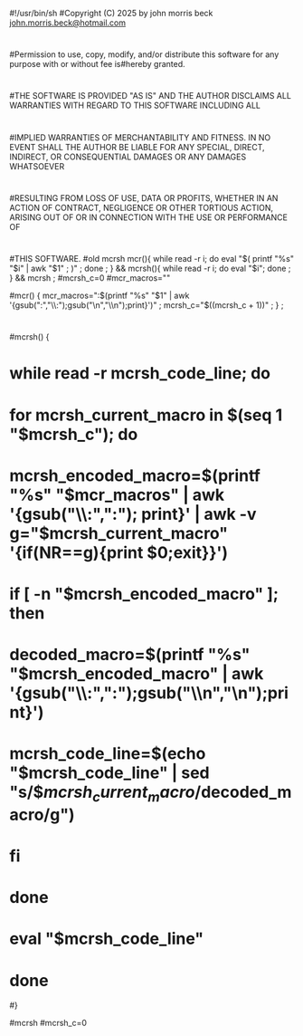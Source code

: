 #!/usr/bin/sh
#Copyright (C) 2025 by john morris beck <john.morris.beck@hotmail.com>
#
#Permission to use, copy, modify, and/or distribute this software for any purpose with or without fee is#hereby granted.
#
#THE SOFTWARE IS PROVIDED "AS IS" AND THE AUTHOR DISCLAIMS ALL WARRANTIES WITH REGARD TO THIS SOFTWARE INCLUDING ALL
#
#IMPLIED WARRANTIES OF MERCHANTABILITY AND FITNESS. IN NO EVENT SHALL THE AUTHOR BE LIABLE FOR ANY SPECIAL, DIRECT, INDIRECT, OR CONSEQUENTIAL DAMAGES OR ANY DAMAGES WHATSOEVER
#
#RESULTING FROM LOSS OF USE, DATA OR PROFITS, WHETHER IN AN ACTION OF CONTRACT, NEGLIGENCE OR OTHER TORTIOUS ACTION, ARISING OUT OF OR IN CONNECTION WITH THE USE OR PERFORMANCE OF
#
#THIS SOFTWARE.
#old mcrsh
mcr(){ while read -r i; do eval "$( printf "%s" "$i" | awk "$1" ; )" ; done ; } &&
mcrsh(){ while read -r i; do eval "$i"; done ; } &&
mcrsh ;
#mcrsh_c=0
#mcr_macros=""

#mcr() { mcr_macros=":$(printf "%s" "$1" | awk '{gsub(":","\\\\:");gsub("\n","\\\\n");print}')" ; mcrsh_c="$((mcrsh_c + 1))" ; } ;
#
#mcrsh() {
#  while read -r mcrsh_code_line; do
#    for mcrsh_current_macro in $(seq 1 "$mcrsh_c"); do
#      mcrsh_encoded_macro=$(printf "%s" "$mcr_macros" | awk '{gsub("\\\\:",":"); print}' | awk -v g="$mcrsh_current_macro" '{if(NR==g){print $0;exit}}')
#      if [ -n "$mcrsh_encoded_macro" ]; then
#        decoded_macro=$(printf "%s" "$mcrsh_encoded_macro" | awk '{gsub("\\\\:",":");gsub("\\\\n","\n");print}')
#        mcrsh_code_line=$(echo "$mcrsh_code_line" | sed "s/\$${mcrsh_current_macro}/$decoded_macro/g")
#      fi
#    done
#    eval "$mcrsh_code_line"
#  done
#}

#mcrsh
#mcrsh_c=0
